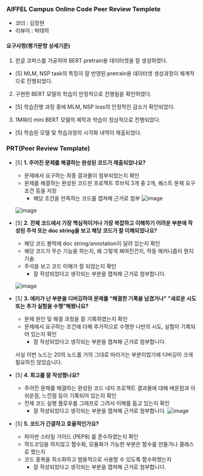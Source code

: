 ### AIFFEL Campus Online Code Peer Review Templete
- 코더 : 김정현
- 리뷰어 : 박태하

#### 요구사항(평가문항 상세기준)
1. 한글 코퍼스를 가공하여 BERT pretrain용 데이터셋을 잘 생성하였다.
- [5] MLM, NSP task의 특징이 잘 반영된 pretrain용 데이터셋 생성과정이 체계적으로 진행되었다.
2. 구현한 BERT 모델의 학습이 안정적으로 진행됨을 확인하였다.
- [5] 학습진행 과정 중에 MLM, NSP loss의 안정적인 감소가 확인되었다.
3. 1M짜리 mini BERT 모델의 제작과 학습이 정상적으로 진행되었다.
- [5] 학습된 모델 및 학습과정의 시각화 내역이 제출되었다.


### PRT(Peer Review Template)
- [5]  **1. 주어진 문제를 해결하는 완성된 코드가 제출되었나요?**
    - 문제에서 요구하는 최종 결과물이 첨부되었는지 확인
    - 문제를 해결하는 완성된 코드란 프로젝트 루브릭 3개 중 2개,
    퀘스트 문제 요구조건 등을 지칭
        - 해당 조건을 만족하는 코드를 캡쳐해 근거로 첨부
    ![image](https://github.com/seoulcity/going_deeper/assets/110083249/e9acc750-1ec8-4e75-b220-165f77bb4a27)

    ![image](https://github.com/seoulcity/going_deeper/assets/110083249/4d015b18-29c4-4c1b-8407-4eaac7f8b882)


- [5]  **2. 전체 코드에서 가장 핵심적이거나 가장 복잡하고 이해하기 어려운 부분에 작성된
주석 또는 doc string을 보고 해당 코드가 잘 이해되었나요?**
    - 해당 코드 블럭에 doc string/annotation이 달려 있는지 확인
    - 해당 코드가 무슨 기능을 하는지, 왜 그렇게 짜여진건지, 작동 메커니즘이 뭔지 기술.
    - 주석을 보고 코드 이해가 잘 되었는지 확인
        - 잘 작성되었다고 생각되는 부분을 캡쳐해 근거로 첨부합니다.
     
    ![image](https://github.com/seoulcity/going_deeper/assets/110083249/7b285779-27a9-42e8-ab8f-3e01b544634e)


- [5]  **3. 에러가 난 부분을 디버깅하여 문제를 “해결한 기록을 남겼거나”
”새로운 시도 또는 추가 실험을 수행”해봤나요?**
    - 문제 원인 및 해결 과정을 잘 기록하였는지 확인
    - 문제에서 요구하는 조건에 더해 추가적으로 수행한 나만의 시도,
    실험이 기록되어 있는지 확인
        - 잘 작성되었다고 생각되는 부분을 캡쳐해 근거로 첨부합니다.
     
    사실 이번 노드는 20의 노드를 거의 그대로 따라가는 부분이었기에 디버깅이 크게 필요하진 않았습니다.


- [5]  **4. 회고를 잘 작성했나요?**
    - 주어진 문제를 해결하는 완성된 코드 내지 프로젝트 결과물에 대해
    배운점과 아쉬운점, 느낀점 등이 기록되어 있는지 확인
    - 전체 코드 실행 플로우를 그래프로 그려서 이해를 돕고 있는지 확인
        - 잘 작성되었다고 생각되는 부분을 캡쳐해 근거로 첨부합니다.
![image](https://github.com/seoulcity/going_deeper/assets/110083249/2898106b-a865-4566-aebc-487a19c4a0e6)



- [5]  **5. 코드가 간결하고 효율적인가요?**
    - 파이썬 스타일 가이드 (PEP8) 를 준수하였는지 확인
    - 하드코딩을 하지않고 함수화, 모듈화가 가능한 부분은 함수를 만들거나 클래스로 짰는지
    - 코드 중복을 최소화하고 범용적으로 사용할 수 있도록 함수화했는지
        - 잘 작성되었다고 생각되는 부분을 캡쳐해 근거로 첨부합니다.
